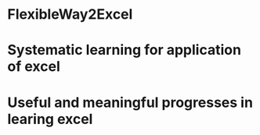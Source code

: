 # FlexibleWay2Excel
# Systematic learning for application of excel
# Useful and meaningful progresses in learing excel
